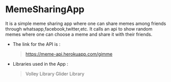 # MemeSharingApp
It is a simple meme sharing app where one can share memes among friends through whatsapp,facebook,twitter,etc. It calls an api to show random memes where one can choose a meme and share it with their friends. <br/>
- The link for the API is :
  > https://meme-api.herokuapp.com/gimme
- Libraries used in the App :
  > Volley Library
  > Glider Library
